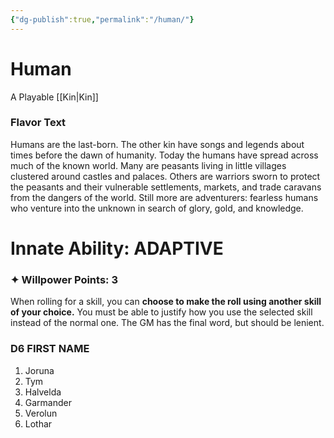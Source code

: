 ```yaml
---
{"dg-publish":true,"permalink":"/human/"}
---
```


# Human

A Playable [[Kin\|Kin]]
### Flavor Text
Humans are the last-born. The other kin have songs and
legends about times before the dawn of humanity. Today
the humans have spread across much of the known world.
Many are peasants living in little villages clustered around
castles and palaces. Others are warriors sworn to protect
the peasants and their vulnerable settlements, markets,
and trade caravans from the dangers of the world. Still
more are adventurers: fearless humans who venture into
the unknown in search of glory, gold, and knowledge.

# Innate Ability: ADAPTIVE
### ✦ Willpower Points: 3
When rolling for a skill, you can **choose to make
the roll using another skill of your choice.** You
must be able to justify how you use the selected
skill instead of the normal one. The GM has the
final word, but should be lenient.

### D6 FIRST NAME
1. Joruna
2. Tym
3. Halvelda
4. Garmander
5. Verolun
6. Lothar
